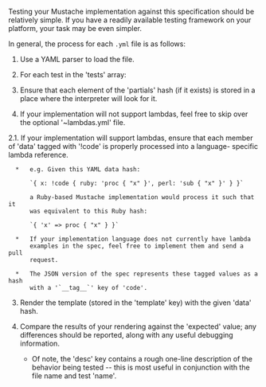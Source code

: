 Testing your Mustache implementation against this specification should be
relatively simple.  If you have a readily available testing framework on your
platform, your task may be even simpler.

In general, the process for each `.yml` file is as follows:

1. Use a YAML parser to load the file.

2. For each test in the 'tests' array:

  1. Ensure that each element of the 'partials' hash (if it exists) is
     stored in a place where the interpreter will look for it.

  2. If your implementation will not support lambdas, feel free to skip over
     the optional '~lambdas.yml' file.

  2.1. If your implementation will support lambdas, ensure that each member of
       'data' tagged with '!code' is properly processed into a language-
       specific lambda reference.

      *   e.g. Given this YAML data hash:

          `{ x: !code { ruby: 'proc { "x" }', perl: 'sub { "x" }' } }`

          a Ruby-based Mustache implementation would process it such that it
          was equivalent to this Ruby hash:

          `{ 'x' => proc { "x" } }`

      *   If your implementation language does not currently have lambda
          examples in the spec, feel free to implement them and send a pull
          request.

      *   The JSON version of the spec represents these tagged values as a hash
          with a '`__tag__`' key of 'code'.

  3. Render the template (stored in the 'template' key) with the given 'data'
     hash.

  4. Compare the results of your rendering against the 'expected' value; any
     differences should be reported, along with any useful debugging
     information.

     *  Of note, the 'desc' key contains a rough one-line description of the
        behavior being tested -- this is most useful in conjunction with the
        file name and test 'name'.
